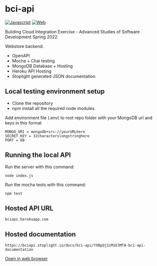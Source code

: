 # bci-api

[![Javascript](https://img.shields.io/badge/language-Javascript-yellow.svg?style=plastic)](https://en.wikipedia.org/wiki/Javascript) 
[![Web](https://img.shields.io/badge/platform-Web-0078d7.svg?style=plastic)](https://en.wikipedia.org/wiki/Web_platform) 

Building Cloud Integration Exercise - Advanced Studies of Software Development Spring 2022

Webstore backend.
- OpenAPI
- Mocha + Chai testing
- MongoDB Database + Hosting
- Heroku API Hosting
- Stoplight generated JSON documentation

## Local testing environment setup
- Clone the repository
- npm install all the required node modules.

Add environment file (.env) to root repo folder with your MongoDB url and keys in this format

    MONGO_URI = mongodb+srv://yourURLhere
    SECRET_KEY = 32characterslongstringhere
    PORT = 80

## Running the local API
Run the server with this command:

    node index.js
Run the mocha tests with this command:

    npm test
## Hosted API URL
    bciapi.herokuapp.com

## Hosted documentation
    https://bciapi.stoplight.io/docs/bci-api/YXBpOjIzMzE3MTA-bci-api-documentation
[Open in web browser](https://bciapi.stoplight.io/docs/bci-api/YXBpOjIzMzE3MTA-bci-api-documentation)
